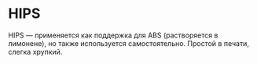 # HIPS

HIPS — применяется как поддержка для ABS (растворяется в лимонене), но также используется самостоятельно. Простой в печати, слегка хрупкий.
